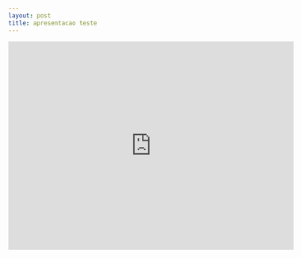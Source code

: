 ```yaml
---
layout: post
title: apresentacao teste
---
```


<iframe src="https://slides.com/benedictevans/deck/embed" width="576" height="420" scrolling="no" frameborder="0" webkitallowfullscreen mozallowfullscreen allowfullscreen></iframe><!--kg-card-end: html-->